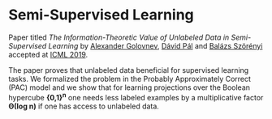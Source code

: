 Semi-Supervised Learning
========================

Paper titled _The Information-Theoretic Value of Unlabeled Data in
Semi-Supervised Learning_ by [Alexander Golovnev](https://golovnev.org/), [Dávid
Pál](http://david.palenica.com/) and [Balázs
Szörényi](http://www.inf.u-szeged.hu/~szorenyi/) accepted at [ICML
2019](https://icml.cc/Conferences/2019).

The paper proves that unlabeled data beneficial for supervised learning tasks.
We formalized the problem in the Probably Approximately Correct (PAC) model and
we show that for learning projections over the Boolean  hypercube
<b>{0,1}<sup>n</sup></b> one needs  less labeled examples by a multiplicative
factor <b>&Theta;(log n)</b> if one has access to unlabeled data.
